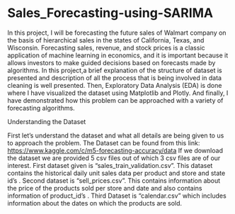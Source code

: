 # Sales_Forecasting-using-SARIMA
In this project, I will be forecasting the  future sales of  Walmart company on the basis of hierarchical sales in the states of California, Texas, and Wisconsin. Forecasting sales, revenue, and stock prices is a classic application of machine learning in economics, and it is important because it allows investors to make guided decisions based on forecasts made by algorithms. In this project,a brief explanation of the structure of dataset is  presented and description of all the process that is being involved in data cleaning is  well presented. Then, Exploratory Data Analysis (EDA) is done where I have visualized the dataset using Matplotlib and Plotly. And finally, I have demonstrated how this problem can be approached with a variety of forecasting algorithms.

Understanding the Dataset


First let’s understand the dataset and what all details are being given to us to approach the problem. The Dataset can be found from this link: https://www.kaggle.com/c/m5-forecasting-accuracy/data
If we download the dataset we are provided 5 csv files out of which 3 csv files are of our interest. First dataset given is “sales_train_validation.csv”. This dataset contains the historical daily unit sales data per product and store and state id’s . 
Second dataset is “sell_prices.csv”. This contains information about the price of the products sold per store and date and also contains information of product_id’s . Third Dataset is “calendar.csv” which includes information about the dates on which the products are sold.
